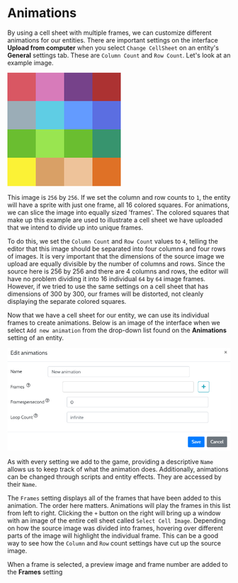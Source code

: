 # Animations

By using a cell sheet with multiple frames, we can customize different animations for our entities. There are important settings on the interface **Upload from computer** when you select ```Change CellSheet``` on an entity's **General** settings tab. These are ```Column Count``` and ```Row Count```. Let's look at an example image.

![Example of a 4 x 4 cell sheet](../../img/Animations/cell_sheet_example.png)

This image is ```256``` by ```256```. If we set the column and row counts to ```1```, the entity will have a sprite with just one frame, all 16 colored squares. For animations, we can slice the image into equally sized 'frames'. The colored squares that make up this example are used to illustrate a cell sheet we have uploaded that we intend to divide up into unique frames.

To do this, we set the ```Column Count``` and ```Row Count``` values to ```4```, telling the editor that this image should be separated into four columns and four rows of images. It is very important that the dimensions of the source image we upload are equally divisible by the number of columns and rows. Since the source here is 256 by 256 and there are 4 columns and rows, the editor will have no problem dividing it into 16 individual ```64``` by ```64``` image frames. However, if we tried to use the same settings on a cell sheet that has dimensions of 300 by 300, our frames will be distorted, not cleanly displaying the separate colored squares.

Now that we have a cell sheet for our entity, we can use its individual frames to create animations. Below is an image of the interface when we select ```Add new animation``` from the drop-down list found on the **Animations** setting of an entity.

![Interface when first creating a new animation](../../img/Animations/edit_animations.png)

As with every setting we add to the game, providing a descriptive ```Name``` allows us to keep track of what the animation does. Additionally, animations can be changed through scripts and entity effects. They are accessed by their ```Name```.

The ```Frames``` setting displays all of the frames that have been added to this animation. The order here matters. Animations will play the frames in this list from left to right. Clicking the ```+``` button on the right will bring up a window with an image of the entire cell sheet called ```Select Cell Image```. Depending on how the source image was divided into frames, hovering over different parts of the image will highlight the individual frame. This can be a good way to see how the ```Column``` and ```Row``` count settings have cut up the source image.

When a frame is selected, a preview image and frame number are added to the **Frames** setting





